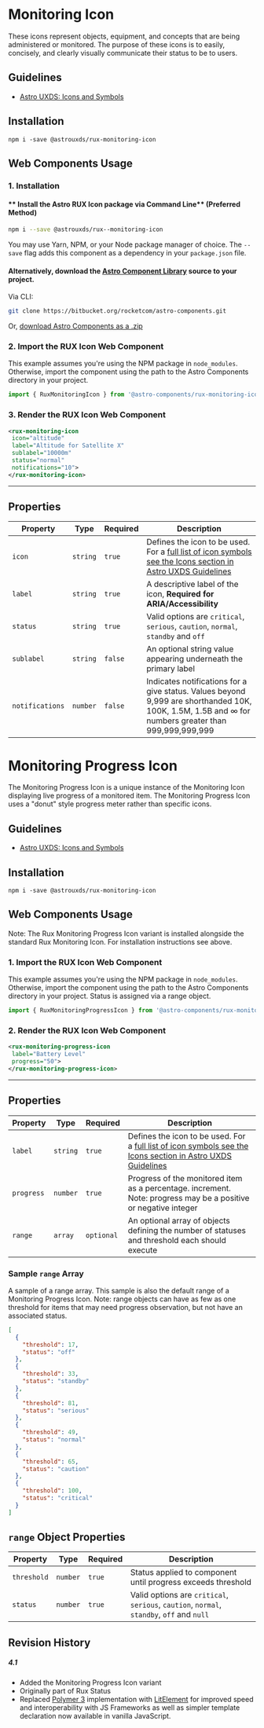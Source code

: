 # Monitoring Icon

These icons represent objects, equipment, and concepts that are being administered or monitored. The purpose of these icons is to easily, concisely, and clearly visually communicate their status to be to users.

## Guidelines

- [Astro UXDS: Icons and Symbols](https://astrouxds.com/ui-components/icons-and-symbols)

## Installation

`npm i -save @astrouxds/rux-monitoring-icon`

## Web Components Usage

### 1. Installation

#### ** Install the Astro RUX Icon package via Command Line** (Preferred Method)

```sh
npm i --save @astrouxds/rux--monitoring-icon
```

You may use Yarn, NPM, or your Node package manager of choice. The `--save` flag adds this component as a dependency in your `package.json` file.

#### **Alternatively**, download the [Astro Component Library](https://bitbucket.org/rocketcom/astro-components/src/master/) source to your project.

Via CLI:

```sh
git clone https://bitbucket.org/rocketcom/astro-components.git
```

Or, [download Astro Components as a .zip](https://bitbucket.org/rocketcom/astro-components/get/master.zip)

### 2. Import the RUX Icon Web Component

This example assumes you're using the NPM package in `node_modules`. Otherwise, import the component using the path to the Astro Components directory in your project.

```javascript
import { RuxMonitoringIcon } from '@astro-components/rux-monitoring-icon/rux-monitoring-icon.js';
```

### 3. Render the RUX Icon Web Component

```xml
<rux-monitoring-icon
 icon="altitude"
 label="Altitude for Satellite X"
 sublabel="10000m"
 status="normal"
 notifications="10">
</rux-monitoring-icon>
```

---

## Properties

| Property        | Type     | Required | Description                                                                                                                                                    |
| --------------- | -------- | -------- | -------------------------------------------------------------------------------------------------------------------------------------------------------------- |
| `icon`          | `string` | `true`   | Defines the icon to be used. For a [full list of icon symbols see the Icons section in Astro UXDS Guidelines](https://astrouxds.com/library/icons-and-symbols) |
| `label`         | `string` | `true`   | A descriptive label of the icon, **Required for ARIA/Accessibility**                                                                                           |
| `status`        | `string` | `true`   | Valid options are `critical`, `serious`, `caution`, `normal`, `standby` and `off`                                                                              |
| `sublabel`      | `string` | `false`  | An optional string value appearing underneath the primary label                                                                                                |  |
| `notifications` | `number` | `false`  | Indicates notifications for a give status. Values beyond 9,999 are shorthanded 10K, 100K, 1.5M, 1.5B and ∞ for numbers greater than 999,999,999,999            |

# Monitoring Progress Icon

The Monitoring Progress Icon is a unique instance of the Monitoring Icon displaying live progress of a monitored item. The Monitoring Progress Icon uses a "donut" style progress meter rather than specific icons.

## Guidelines

- [Astro UXDS: Icons and Symbols](https://astrouxds.com/ui-components/icons-and-symbols)

## Installation

`npm i -save @astrouxds/rux-monitoring-icon`

## Web Components Usage

Note: The Rux Monitoring Progress Icon variant is installed alongside the standard Rux Monitoring Icon. For installation instructions see above.

### 1. Import the RUX Icon Web Component

This example assumes you're using the NPM package in `node_modules`. Otherwise, import the component using the path to the Astro Components directory in your project. Status is assigned via a range object.

```javascript
import { RuxMonitoringProgressIcon } from '@astro-components/rux-monitoring-progress-icon/rux-monitoring-progress-icon.js';
```

### 2. Render the RUX Icon Web Component

```xml
<rux-monitoring-progress-icon
 label="Battery Level"
 progress="50">
</rux-monitoring-progress-icon>
```

---

## Properties

| Property   | Type     | Required   | Description                                                                                                                                                    |
| ---------- | -------- | ---------- | -------------------------------------------------------------------------------------------------------------------------------------------------------------- |
| `label`    | `string` | `true`     | Defines the icon to be used. For a [full list of icon symbols see the Icons section in Astro UXDS Guidelines](https://astrouxds.com/library/icons-and-symbols) |
| `progress` | `number` | `true`     | Progress of the monitored item as a percentage. increment. Note: progress may be a positive or negative integer                                                |
| `range`    | `array`  | `optional` | An optional array of objects defining the number of statuses and threshold each should execute                                                                 |

### Sample `range` Array

A sample of a range array. This sample is also the default range of a Monitoring Progress Icon. Note: range objects can have as few as one threshold for items that may need progress observation, but not have an associated status.

```json
[
  {
    "threshold": 17,
    "status": "off"
  },
  {
    "threshold": 33,
    "status": "standby"
  },
  {
    "threshold": 81,
    "status": "serious"
  },
  {
    "threshold": 49,
    "status": "normal"
  },
  {
    "threshold": 65,
    "status": "caution"
  },
  {
    "threshold": 100,
    "status": "critical"
  }
]
```

## `range` Object Properties

| Property    | Type     | Required | Description                                                                               |
| ----------- | -------- | -------- | ----------------------------------------------------------------------------------------- |
| `threshold` | `number` | `true`   | Status applied to component until progress exceeds threshold                              |
| `status`    | `number` | `true`   | Valid options are `critical`, `serious`, `caution`, `normal`, `standby`, `off` and `null` |

## Revision History

##### **4.1**

- Added the Monitoring Progress Icon variant
- Originally part of Rux Status
- Replaced [Polymer 3](https://www.polymer-project.org) implementation with [LitElement](https://lit-element.polymer-project.org/) for improved speed and interoperability with JS Frameworks as well as simpler template declaration now available in vanilla JavaScript.
